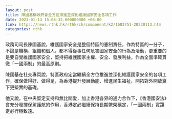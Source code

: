 ```yaml
---
layout: post
title: 陳國基稱政府會全方位推進並深化維護國家安全各項工作
date: 2023-01-13 15:08:32.000000000 +08:00
link: https://news.rthk.hk/rthk/ch/component/k2/1683751-20230113.htm
categories: rthk
---
```


政務司司長陳國基說，維護國家安全是整個特區的憲制責任，作為特區的一分子，不論是機構、組織和個人，都不得從事任何危害國家安全的行為及活動，更重要的是要自覺維護國家安全，堅持把維護國家主權、安全、發展利益，作為全面準確貫徹「一國兩制」的最高原則。

陳國基在社交專頁說，特區政府定當繼續全方位推進並深化維護國家安全的各項工作，確保做得好、做得足，為香港提升發展動能、增進民生福祉、開拓對外開放奠下更堅實的基礎。

他又說，在中央堅定支持和無比關愛，加上香港各界的通力合作下，《香港國安法》會充分發揮保駕護航的作用，香港定必繼續保持長期繁榮穩定，「一國兩制」實踐定必行穩致遠。
